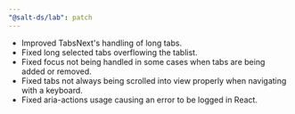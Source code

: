 ```yaml
---
"@salt-ds/lab": patch
---
```


- Improved TabsNext's handling of long tabs.
- Fixed long selected tabs overflowing the tablist.
- Fixed focus not being handled in some cases when tabs are being added or removed.
- Fixed tabs not always being scrolled into view properly when navigating with a keyboard.
- Fixed aria-actions usage causing an error to be logged in React.
